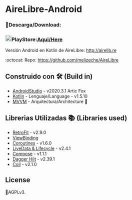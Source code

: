# AireLibre-Android

### 📲Descarga/Download:

### <img src="https://img.utdstc.com/icon/c8c/d91/c8cd914e915d70dea2eabf58b1c03089fbe19c59729be8aec12170db47dd8f81:200" alt="drawing" width="20" height="20"/>PlayStore:[Aqui/Here](https://play.google.com/store/apps/details?id=com.lucasginard.airelibre)
Versión Android en Kotlin de AireLibre: http://airelib.re

:octocat: Repo: https://github.com/melizeche/AireLibre

## Construido con 🛠️ (Build in)
* [AndroidStudio](https://developer.android.com/studio) - v2020.3.1 Artic Fox
* [Kotlin](https://kotlinlang.org) - Lenguaje/Language - v1.5.10
* [MVVM](https://es.wikipedia.org/wiki/Modelo–vista–modelo_de_vista) - Arquitectura/Architecture 👷

## Librerias Utilizadas 📚 (Libraries used)
* [RetroFit](https://square.github.io/retrofit/) - v2.9.0
* [ViewBinding](https://developer.android.com/topic/libraries/view-binding)
* [Coroutines](https://github.com/Kotlin/kotlinx.coroutines) - v1.6.0
* [LiveData & Lifecycle](https://developer.android.com/jetpack/androidx/releases/lifecycle) - v2.4.1
* [Compose](https://developer.android.com/jetpack/compose?gclid=CjwKCAiArOqOBhBmEiwAsgeLmcR9puWFRlunDW7_tCglmUt8O1d85pe2Dy99_iddObLBwQX5r2qhhBoC7GcQAvD_BwE&gclsrc=aw.ds) - v1.1.1
* [Dagger Hilt](https://developer.android.com/training/dependency-injection/hilt-android) - v2.39.1
* [Coil](https://github.com/coil-kt/coil) - v2.1.0


## License
📜AGPLv3.
